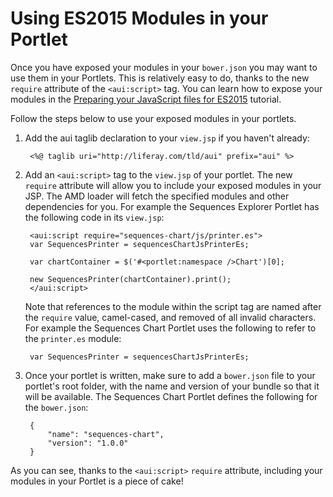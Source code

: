 # Using ES2015 Modules in your Portlet

Once you have exposed your modules in your `bower.json` you may want to use them
in your Portlets. This is relatively easy to do, thanks to the new `require` 
attribute of the `<aui:script>` tag. You can learn how to expose your modules in 
the [Preparing your JavaScript files for ES2015](/develop/tutorials/-/knowledge_base/7-0/preparing-your-javascript-files-for-es2015) 
tutorial. 

Follow the steps below to use your exposed modules in your portlets.

1. Add the aui taglib declaration to your `view.jsp` if you haven't already: 

        <%@ taglib uri="http://liferay.com/tld/aui" prefix="aui" %>

2. Add an `<aui:script>` tag to the `view.jsp` of your portlet. The new `require`
attribute will allow you to include your exposed modules in your JSP. The AMD 
loader will fetch the specified modules and other dependencies for you. For 
example the Sequences Explorer Portlet has the following code in its `view.jsp`:

        <aui:script require="sequences-chart/js/printer.es">
	    var SequencesPrinter = sequencesChartJsPrinterEs;

	    var chartContainer = $('#<portlet:namespace />Chart')[0];

	    new SequencesPrinter(chartContainer).print();
        </aui:script>

    Note that references to the module within the script tag are named after the 
    `require` value, camel-cased, and removed of all invalid characters. For 
    example the Sequences Chart Portlet uses the following to refer to the 
    `printer.es` module:
    
        var SequencesPrinter = sequencesChartJsPrinterEs;

3. Once your portlet is written, make sure to add a `bower.json` file to your 
portlet's root folder, with the name and version of your bundle so that it will 
be available. The Sequences Chart Portlet defines the following for the 
`bower.json`:

        {
            "name": "sequences-chart",
            "version": "1.0.0"
        }
    
As you can see, thanks to the `<aui:script>` `require` attribute, including your 
modules in your Portlet is a piece of cake!
